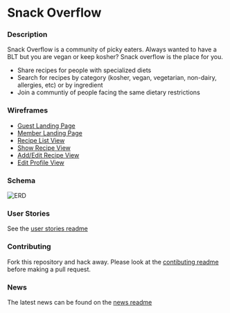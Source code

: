 # Snack Overflow

### Description
Snack Overflow is a community of picky eaters.
Always wanted to have a BLT but you are vegan or keep kosher? Snack overflow is the place for you.

* Share recipes for people with specialized diets
* Search for recipes by category (kosher, vegan, vegetarian, non-dairy, allergies, etc) or by ingredient
* Join a communtiy of people facing the same dietary restrictions

### Wireframes

* [Guest Landing Page](planning/wireframes/landing_page.pdf)
* [Member Landing Page](planning/wireframes/landing_logged_in.pdf)
* [Recipe List View](planning/wireframes/list_page.pdf)
* [Show Recipe View](planning/wireframes/show_page.pdf)
* [Add/Edit Recipe View](planning/wireframes/add_edit.pdf)
* [Edit Profile View](planning/wireframes/edit_profile_page.pdf)

### Schema

![ERD](planning/erd/erd.png)

### User Stories

See the [user stories readme](planning/user_stories.md) 

### Contributing

Fork this repository and hack away. Please look at the [contibuting readme](contributing.md) before making a pull request.

### News

The latest news can be found on the [news readme](news.md)
